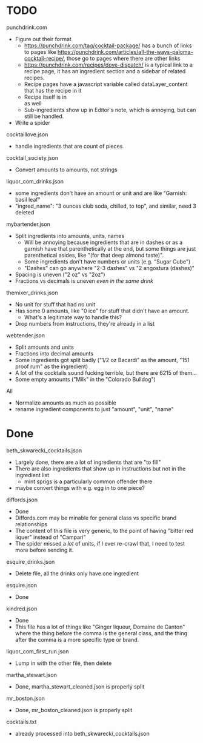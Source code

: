 # TODO

punchdrink.com
- Figure out their format
    - https://punchdrink.com/tag/cocktail-package/ has a bunch of links to pages like https://punchdrink.com/articles/all-the-ways-paloma-cocktail-recipe/, those go to pages where there are other links 
    - https://punchdrink.com/recipes/dove-dispatch/ is a typical link to a recipe page, it has an ingredient section and a sidebar of related recipes. 
    - Recipe pages have a javascript variable called dataLayer_content that has the recipe in it
    - Recipe itself is in <div class="save-recipe"> as well
    - Sub-ingredients show up in Editor's note, which is annoying, but can still be handled. 
- Write a spider 

cocktaillove.json
- handle ingredients that are count of pieces

cocktail_society.json
- Convert amounts to amounts, not strings

liquor_com_drinks.json
- some ingredients don't have an amount or unit and are like "Garnish: basil leaf"
- "ingred_name": "3 ounces club soda, chilled, to top", and similar, need 3 deleted

mybartender.json
- Split ingredients into amounts, units, names
    - Will be annoying because ingredients that are in dashes or as a garnish have that parenthetically at the end, but some things are just parenthetical asides, like "(for that deep almond taste)". 
    - Some ingredients don't have numbers or units (e.g. "Sugar Cube")
    - "Dashes" can go anywhere "2-3 dashes" vs "2 angostura (dashes)"
- Spacing is uneven ("2 oz" vs "2oz")
- Fractions vs decimals is uneven _even in the same drink_

themixer_drinks.json
- No unit for stuff that had no unit
- Has some 0 amounts, like "0 ice" for stuff that didn't have an amount. 
    - What's a legitimate way to handle this?
- Drop numbers from instructions, they're already in a list

webtender.json
- Split amounts and units
- Fractions into decimal amounts
- Some ingredients got split badly ("1/2 oz Bacardi" as the amount, "151 proof rum" as the ingredient)
- A lot of the cocktails sound fucking terrible, but there are 6215 of them...
- Some empty amounts ("Milk" in the "Colorado Bulldog")

All
- Normalize amounts as much as possible
- rename ingredient components to just "amount", "unit", "name"

# Done

beth_skwarecki_cocktails.json
- Largely done, there are a lot of ingredients that are "to fill"
- There are also ingredients that show up in instructions but not in the ingredient list
    - mint sprigs is a particularly common offender there
- maybe convert things with e.g. egg in to one piece? 

diffords.json
- Done
- Diffords.com may be minable for general class vs specific brand relationships
- The content of this file is very generic, to the point of having "bitter red liquer" instead of "Campari"
- The spider missed a _lot_ of units, if I ever re-crawl that, I need to test more before sending it. 

esquire_drinks.json
- Delete file, all the drinks only have one ingredient

esquire.json
- Done

kindred.json
- Done
- This file has a lot of things like "Ginger liqueur, Domaine de Canton" where the thing before the comma is the general class, and the thing after the comma is a more specific type or brand. 

liquor_com_first_run.json
- Lump in with the other file, then delete

martha_stewart.json
- Done, martha_stewart_cleaned.json is properly split

mr_boston.json
- Done, mr_boston_cleaned.json is properly split

cocktails.txt
- already processed into beth_skwarecki_cocktails.json